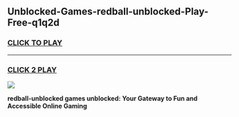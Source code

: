 
## Unblocked-Games-redball-unblocked-Play-Free-q1q2d
<h3>
<a href="https://premium76.site?title=redball-unblocked&ref=12A">CLICK TO PLAY</a></h3>
<hr>

<h3>
<a href="https://premium76.site?title=redball-unblocked&ref=12A">CLICK 2 PLAY</a>
  
</h3>

<a href="https://premium76.site?title=redball-unblocked&ref=12A"><img src="https://clearcache.store/games.png"></a>


**redball-unblocked games unblocked: Your Gateway to Fun and Accessible Online Gaming**
